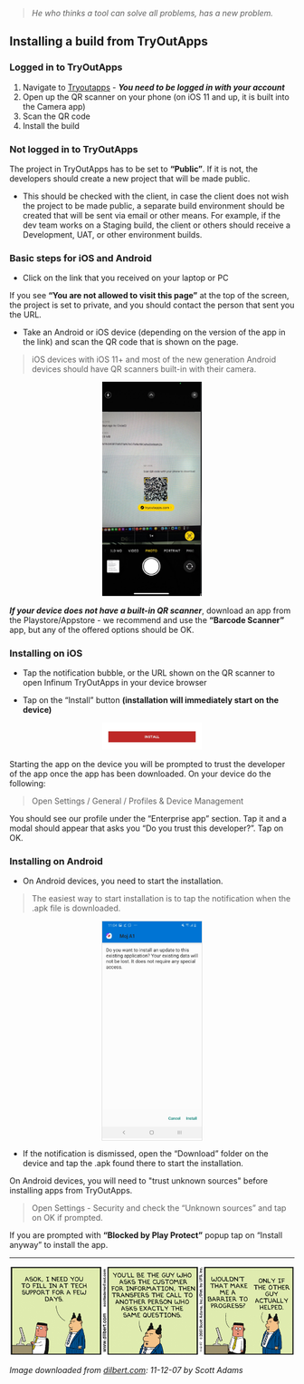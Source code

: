 > *He who thinks a tool can solve all problems, has a new problem.*

## Installing a build from TryOutApps

### Logged in to TryOutApps

1. Navigate to [Tryoutapps](https://infinum.tryoutapps.com/) - ***You need to be logged in with your account***
1. Open up the QR scanner on your phone (on iOS 11 and up, it is built into the Camera app)
1. Scan the QR code
1. Install the build

### Not logged in to TryOutApps

The project in TryOutApps has to be set to **“Public”**. If it is not, the developers should create a new project that will be made public.

- This should be checked with the client, in case the client does not wish the project to be made public, a separate build environment should be created that will be sent via email or other means. For example, if the dev team works on a Staging build, the client or others should receive a Development, UAT, or other environment builds.

### Basic steps for iOS and Android

* Click on the link that you received on your laptop or PC

If you see **“You are not allowed to visit this page”** at the top of the screen, the project is set to private, and you should contact the person that sent you the URL.

* Take an Android or iOS device (depending on the version of the app in the link) and scan the QR code that is shown on the page. 
	
> iOS devices with iOS 11+ and most of the new generation Android devices should have QR scanners built-in with their camera.

<span style="display:block; margin-left:auto; margin-right:auto; width:35%;">![](/img/iOS_QR_Camera.jpg)</span>

***If your device does not have a built-in QR scanner***, download an app from the Playstore/Appstore - we recommend and use the **“Barcode Scanner”** app, but any of the offered options should be OK.

### Installing on iOS

* Tap the notification bubble, or the URL shown on the QR scanner to open Infinum TryOutApps in your device browser

* Tap on the “Install” button **(installation will immediately start on the device)**

<span style="display:block; margin-left:auto; margin-right:auto; width:35%;">![](/img/Installbutton.jpg)</span>

Starting the app on the device you will be prompted to trust the developer of the app once the app has been downloaded. On your device do the following:

> Open Settings / General / Profiles & Device Management

You should see our profile under the “Enterprise app” section. Tap it and a modal should appear that asks you “Do you trust this developer?”. Tap on OK.

### Installing on Android

* On Android devices, you need to start the installation.

> The easiest way to start installation is to tap the notification when the .apk file is downloaded.

<span style="display:block; border: 1px solid #e0e0e0; margin-left:auto; margin-right:auto; width:35%;">![](/img/install_apk.jpg)</span>

* If the notification is dismissed, open the “Download” folder on the device and tap the .apk found there to start the installation.

On Android devices, you will need to "trust unknown sources" before installing apps from TryOutApps. 

> Open Settings - Security and check the “Unknown sources” and tap on OK if prompted.

If you are prompted with **“Blocked by Play Protect”** popup tap on “Install anyway” to install the app. 

---

![Appbot review message in Slack](/img/dilbert-appbot-article.gif)

*Image downloaded from [dilbert.com](https://dilbert.com/strip/2021-12-09): 11-12-07 by Scott Adams*
